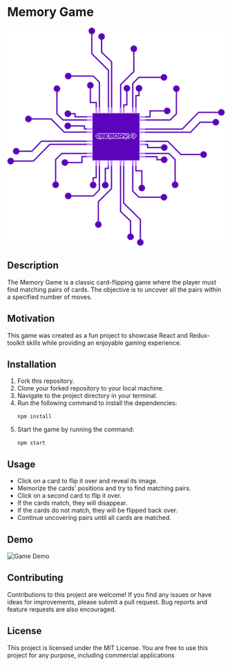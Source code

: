 # Memory Game

![Game Cover](./src/images/welcomeImg.svg)

## Description

The Memory Game is a classic card-flipping game where the player must find matching pairs of cards. The objective is to uncover all the pairs within a specified number of moves.

## Motivation

This game was created as a fun project to showcase React and Redux-toolkit skills while providing an enjoyable gaming experience.

## Installation

1. Fork this repository.
2. Clone your forked repository to your local machine.
3. Navigate to the project directory in your terminal.
4. Run the following command to install the dependencies:
   ```shell
   npm install
   ```
5. Start the game by running the command:
   ```shell
   npm start
   ```

## Usage

- Click on a card to flip it over and reveal its image.
- Memorize the cards' positions and try to find matching pairs.
- Click on a second card to flip it over.
- If the cards match, they will disappear.
- If the cards do not match, they will be flipped back over.
- Continue uncovering pairs until all cards are matched.

## Demo

![Game Demo](./src/images/demo.gif)

## Contributing

Contributions to this project are welcome! If you find any issues or have ideas for improvements, please submit a pull request. Bug reports and feature requests are also encouraged.

## License

This project is licensed under the MIT License. You are free to use this project for any purpose, including commercial applications

